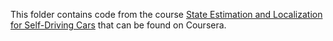 This folder contains code from the course [State Estimation and Localization for Self-Driving Cars](https://www.coursera.org/learn/state-estimation-localization-self-driving-cars/home/welcome) that can be found on Coursera. 
